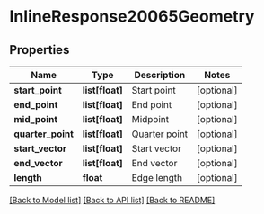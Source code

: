 # InlineResponse20065Geometry

## Properties
Name | Type | Description | Notes
------------ | ------------- | ------------- | -------------
**start_point** | **list[float]** | Start point | [optional] 
**end_point** | **list[float]** | End point | [optional] 
**mid_point** | **list[float]** | Midpoint | [optional] 
**quarter_point** | **list[float]** | Quarter point | [optional] 
**start_vector** | **list[float]** | Start vector | [optional] 
**end_vector** | **list[float]** | End vector | [optional] 
**length** | **float** | Edge length | [optional] 

[[Back to Model list]](../README.md#documentation-for-models) [[Back to API list]](../README.md#documentation-for-api-endpoints) [[Back to README]](../README.md)



